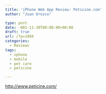 ```yaml
---
title: 'iPhone Web App Review: Peticine.com'
author: "Juan Orozco" 

type: post
date: -001-11-30T00:00:00+00:00
draft: true
url: /?p=1904
categories:
  - Reviews
tags:
  - iphone
  - mobile
  - pet care
  - peticine

---
```

http://www.peticine.com/